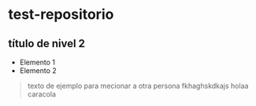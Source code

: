 # test-repositorio
## título de nivel 2
- Elemento 1
- Elemento 2

> texto de ejemplo
> para mecionar a otra persona
fkhaghskdkajs
> holaa caracola
